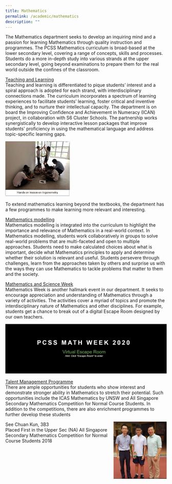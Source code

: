 ```yaml
---
title: Mathematics
permalink: /academic/mathematics
description: ""
---
```

<p>The Mathematics department seeks to develop an inquiring mind and a passion for learning Mathematics through quality instruction and programmes. The PCSS Mathematics curriculum is broad-based at the lower secondary level, covering a range of concepts, skills and processes. Students do a more in-depth study into various strands at the upper secondary level, going beyond examinations to prepare them for the real world outside the confines of the classroom.</p>
<p><u>Teaching and Learning<br /></u>Teaching and learning is differentiated to pique students&rsquo; interest and a spiral approach is adopted for each strand, with interdisciplinary connections made. The curriculum incorporates a spectrum of learning experiences to facilitate students&rsquo; learning, foster critical and inventive thinking, and to nurture their intellectual capacity. The department is on board the Improving Confidence and Achievement in Numeracy (ICAN) project, in collaboration with S6 Cluster Schools. The partnership works synergistically to develop interactive&nbsp;lesson packages that improve students' proficiency in using the mathematical language and address topic-specific learning gaps. </p>
<img style="width: 40%;" src="/images/math1.jpg" />
<p>To extend mathematics learning beyond the textbooks, the department has a few programmes to make learning more relevant and interesting.</p>
<p><u>Mathematics modelling<br /></u>Mathematics modelling is integrated into the curriculum to highlight the importance and relevance of Mathematics in a real-world context. In Mathematics modelling, students work collaboratively in groups to solve real-world problems that are multi-faceted and open to multiple approaches. Students need to make calculated choices about what is important, decide what Mathematics principles to apply and determine whether their solution is relevant and useful. Students persevere through challenges, learn from the approaches taken by others and surprise us with the ways they can use Mathematics to tackle problems that matter to them and the society.&nbsp;</p>
<p><u>Mathematics and Science Week<br /></u>Mathematics Week is another hallmark event in our department. It seeks to encourage appreciation and understanding of Mathematics through a variety of activities. The activities cover a myriad of topics and promote the interdisciplinary nature of Mathematics&nbsp;and other disciplines. For example, students get a chance to break out of a digital Escape Room designed by our own teachers.&nbsp;</p>
<img src="/images/math2.jpg">
<p><u>Talent Management Programme<br /></u>There are ample opportunities for students who show interest and demonstrate stronger ability in Mathematics to stretch their potential. Such opportunities include the ICAS Mathematics by UNSW and All Singapore Secondary Mathematics Competition for Normal Course Students. In addition to the competitions, there are also enrichment programmes to further develop these students</p>
<img style="width: 33%;" src="/images/math3.png" align = "right" />
<p>See Chuan Kun, 3B3<br />Placed First in the Upper Sec (NA) All Singapore<br />Secondary Mathematics Competition for Normal<br />Course Students 2018</p>